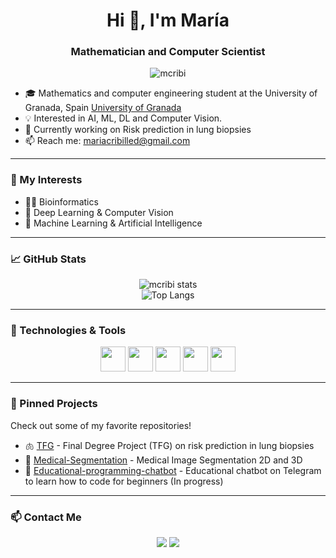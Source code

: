 <h1 align="center">Hi 👋, I'm María</h1>
<h3 align="center">Mathematician and Computer Scientist</h3>

<p align="center">
  <img src="https://komarev.com/ghpvc/?username=mcribi&label=Profile%20views&color=0e75b6&style=flat" alt="mcribi" />
</p>

- 🎓 Mathematics and computer engineering student at the University of Granada, Spain [University of Granada](https://www.ugr.es)
- 💡 Interested in AI, ML, DL and Computer Vision.
- 🌱 Currently working on Risk prediction in lung biopsies
- 📫 Reach me: mariacribilled@gmail.com

---

### 🧠 My Interests

- 🧑‍💻 Bioinformatics
- 📐 Deep Learning & Computer Vision
- 🧠 Machine Learning & Artificial Intelligence

---

### 📈 GitHub Stats

<p align="center">
  <img src="https://github-readme-stats.vercel.app/api?username=mcribi&show_icons=true&theme=tokyonight" alt="mcribi stats" />
  <br/>
  <img src="https://github-readme-stats.vercel.app/api/top-langs/?username=mcribi&layout=compact&theme=tokyonight" alt="Top Langs"/>
</p>

---

### 🔧 Technologies & Tools

<p align="center">
  <img src="https://cdn.jsdelivr.net/gh/devicons/devicon/icons/python/python-original.svg" width="40" height="40"/>
  <img src="https://cdn.jsdelivr.net/gh/devicons/devicon/icons/java/java-original.svg" width="40" height="40"/>
  <img src="https://cdn.jsdelivr.net/gh/devicons/devicon/icons/cplusplus/cplusplus-original.svg" width="40" height="40"/>
  <img src="https://cdn.jsdelivr.net/gh/devicons/devicon/icons/html5/html5-original.svg" width="40" height="40"/>
  <img src="https://cdn.jsdelivr.net/gh/devicons/devicon/icons/linux/linux-original.svg" width="40" height="40"/>
</p>

---

### 🧩 Pinned Projects

Check out some of my favorite repositories!

- 🫁 [TFG](https://github.com/mcribi/TFG) - Final Degree Project (TFG) on risk prediction in lung biopsies 
- 🔬 [Medical-Segmentation](https://github.com/mcribi/Medical-Segmentation) - Medical Image Segmentation 2D and 3D 
- 🤖 [Educational-programming-chatbot](https://github.com/mcribi/Educational-programming-chatbot) - Educational chatbot on Telegram to learn how to code for beginners (In progress)

---

### 📫 Contact Me

<p align="center">
  <a href="mailto:mariacribilled@gmail.com"><img src="https://img.shields.io/badge/-Gmail-D14836?style=flat&logo=gmail&logoColor=white"/></a>
  <a href="https://www.linkedin.com/in/mariacribillesperez/"><img src="https://img.shields.io/badge/-LinkedIn-blue?style=flat&logo=linkedin&logoColor=white"/></a>
</p>

